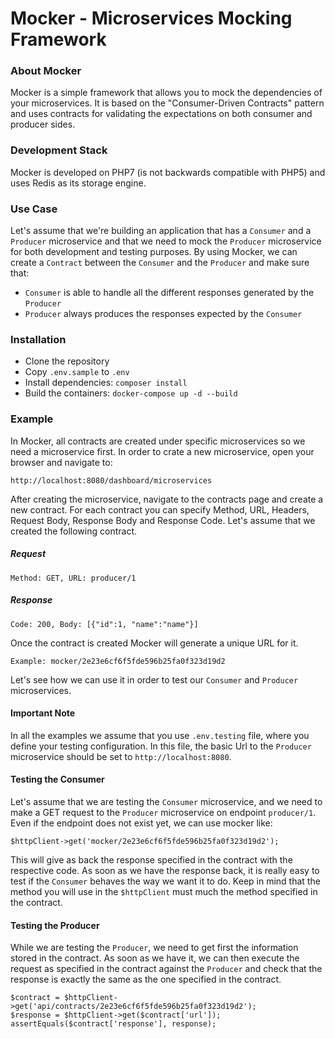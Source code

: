 Mocker - Microservices Mocking Framework
=======================================

### About Mocker

Mocker is a simple framework that allows you to mock the dependencies of your 
microservices. It is based on the "Consumer-Driven Contracts" pattern
and uses contracts for validating the expectations on both consumer and producer sides.

### Development Stack

Mocker is developed on PHP7 (is not backwards compatible with PHP5) and uses Redis as its storage engine.

### Use Case

Let's assume that we're building an application that has a `Consumer` and a `Producer`
microservice and that we need to mock the `Producer` microservice for both development
and testing purposes. By using Mocker, we can create a `Contract` between the `Consumer`
and the `Producer` and make sure that: 
- `Consumer` is able to handle all the different responses generated by the `Producer`
- `Producer` always produces the responses expected by the `Consumer`

### Installation

- Clone the repository
- Copy `.env.sample` to `.env`
- Install dependencies: `composer install`
- Build the containers: `docker-compose up -d --build` 

### Example

In Mocker, all contracts are created under specific microservices so we need a microservice first. 
In order to crate a new microservice, open your browser and navigate to:

`http://localhost:8080/dashboard/microservices`

After creating the microservice, navigate to the contracts page and create a new contract. For each contract you
can specify Method, URL, Headers, Request Body, Response Body and Response Code. 
Let's assume that we created the following contract.

##### Request

```
Method: GET, URL: producer/1
```

##### Response

```
Code: 200, Body: [{"id":1, "name":"name"}]
```

Once the contract is created Mocker will generate a unique URL for it. 

```
Example: mocker/2e23e6cf6f5fde596b25fa0f323d19d2
```

Let's see how we can use it in order
to test our `Consumer` and `Producer` microservices.

#### Important Note

In all the examples we assume that you use `.env.testing` file, where you define your testing configuration.
In this file, the basic Url to the `Producer` microservice should be set to `http://localhost:8080`.

#### Testing the Consumer

Let's assume that we are testing the `Consumer` microservice, and we need to make a GET request to the `Producer` 
microservice on endpoint `producer/1`. Even if the endpoint does not exist yet, we can use mocker like:
```
$httpClient->get('mocker/2e23e6cf6f5fde596b25fa0f323d19d2');
```
This will give as back the response specified in the contract with the respective code. As soon as we have the
response back, it is really easy to test if the `Consumer` behaves the way we want it to do. Keep in mind that
the method you will use in the `$httpClient` must much the method specified in the contract.

#### Testing the Producer

While we are testing the `Producer`, we need to get first the information stored in the contract.
As soon as we have it, we can then execute the request as specified in the contract against the `Producer` 
and check that the response is exactly the same as the one specified in the contract.

```
$contract = $httpClient->get('api/contracts/2e23e6cf6f5fde596b25fa0f323d19d2');
$response = $httpClient->get($contract['url']);
assertEquals($contract['response'], response);
```